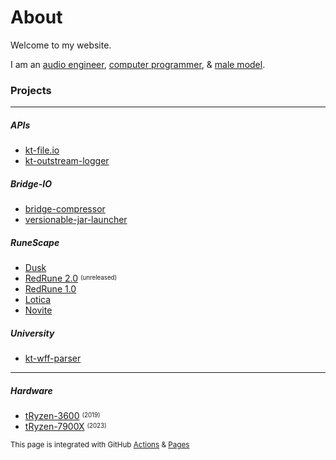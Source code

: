 # About

Welcome to my website.

I am an [audio engineer](https://teamvoid.world), [computer programmer](https://github.com/tyluur), & [male model](https://twitter.com/whostyluur).

### Projects

---

##### APIs

* [kt-file.io](https://github.com/Tyluur/kt-file.io)
* [kt-outstream-logger](https://github.com/Tyluur/kt-outstream-logger)

##### Bridge-IO

* [bridge-compressor](https://github.com/bridge-io/bridge-compressor)
* [versionable-jar-launcher](https://github.com/bridge-io/versionable-jar-launcher)

##### RuneScape

* [Dusk](https://github.com/dusk-rs)
* [RedRune 2.0](https://github.com/Tyluur/RedRune-II) <sup><sub>(unreleased)</sub></sup>
* [RedRune 1.0](https://github.com/Tyluur/RedRune)
* [Lotica](https://github.com/Tyluur/Lotica)
* [Novite](https://github.com/Tyluur/Novite)


##### University

* [kt-wff-parser](https://github.com/Tyluur/kt-wff-parser)

---

##### Hardware

* [tRyzen-3600](https://pcpartpicker.com/b/svqp99) <sup><sub>(2019)</sub></sup>
* [tRyzen-7900X](https://pcpartpicker.com/b/n6PV3C) <sup><sub>(2023)</sub></sup>

<sup>This page is integrated with GitHub [Actions](https://github.com/features/actions) & [Pages](https://pages.github.com)</sup>
